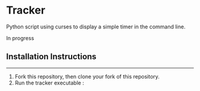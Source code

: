 # Tracker

Python script using curses to display a simple timer in the command line.

In progress

## Installation Instructions
-------------------------

1. Fork this repository, then clone your fork of this repository.
2. Run the tracker executable :
